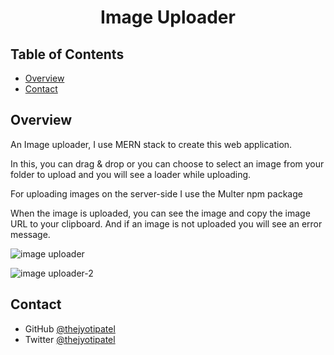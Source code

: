 <h1 align="center">
Image Uploader</h1>

<!-- TABLE OF CONTENTS -->

## Table of Contents

- [Overview](#overview)
- [Contact](#contact)

<!-- OVERVIEW -->

## Overview

An Image uploader, I use MERN stack to create this web application.

In this, you can drag & drop or you can choose to select an image from your folder to upload and you will see a loader while uploading.

For uploading images on the server-side I use the Multer npm package

When the image is uploaded, you can see the image and copy the image URL to your clipboard.
And if an image is not uploaded you will see an error message.

![image uploader](https://user-images.githubusercontent.com/66724598/161740072-1eb62909-de4f-4bc7-a87d-9ce26ca17721.png)

![image uploader-2](https://user-images.githubusercontent.com/66724598/161744778-6fe23904-4dce-42c5-8b4c-b8b04ead17ca.png)

## Contact

- GitHub [@thejyotipatel](https://github.com/thejyotipatel)
- Twitter [@thejyotipatel](https://twitter.com/thejyotipatel)
